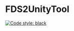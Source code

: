# FDS2UnityTool
[![Code style: black](https://img.shields.io/badge/code%20style-black-000000.svg)](https://github.com/psf/black)